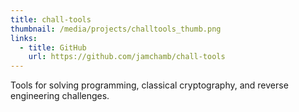 ```yaml
---
title: chall-tools
thumbnail: /media/projects/challtools_thumb.png
links:
  - title: GitHub
    url: https://github.com/jamchamb/chall-tools
---
```

Tools for solving programming, classical cryptography, and reverse engineering challenges.